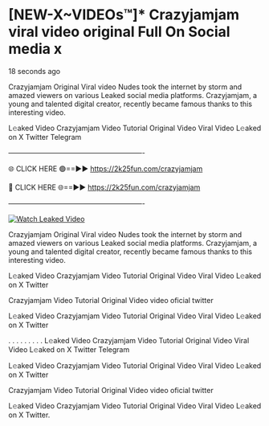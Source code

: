 # [NEW-X~VIDEOs™]* Crazyjamjam viral video original Full On Social media x

18 seconds ago

Crazyjamjam Original Viral video Nudes took the internet by storm and amazed viewers on various Leaked social media platforms. Crazyjamjam, a young and talented digital creator, recently became famous thanks to this interesting video.

L𝚎aked Video Crazyjamjam Video Tutorial Original Video Viral Video L𝚎aked on X Twitter Telegram

———————————————————-

🌐 CLICK HERE 🟢==►► https://2k25fun.com/crazyjamjam

🔴 CLICK HERE 🌐==►► https://2k25fun.com/crazyjamjam

———————————————————-

[![Watch Leaked Video](https://miro.medium.com/v2/resize:fit:828/format:webp/1*cilzJN44JGOrTw9NJCrNHA.gif "Watch Leaked Video")](https://2k25fun.com/crazyjamjam)

Crazyjamjam Original Viral video Nudes took the internet by storm and amazed viewers on various Leaked social media platforms. Crazyjamjam, a young and talented digital creator, recently became famous thanks to this interesting video.

L𝚎aked Video Crazyjamjam Video Tutorial Original Video Viral Video L𝚎aked on X Twitter

Crazyjamjam Video Tutorial Original Video video oficial twitter

L𝚎aked Video Crazyjamjam Video Tutorial Original Video Viral Video L𝚎aked on X Twitter

. . . . . . . . . L𝚎aked Video Crazyjamjam Video Tutorial Original Video Viral Video L𝚎aked on X Twitter Telegram

L𝚎aked Video Crazyjamjam Video Tutorial Original Video Viral Video L𝚎aked on X Twitter

Crazyjamjam Video Tutorial Original Video video oficial twitter

L𝚎aked Video Crazyjamjam Video Tutorial Original Video Viral Video L𝚎aked on X Twitter.